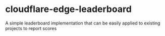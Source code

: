 # cloudflare-edge-leaderboard
 A simple leaderboard implementation that can be easily applied to existing projects to report scores
